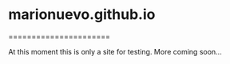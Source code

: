 # marionuevo.github.io
======================

At this moment this is only a site for testing.
More coming soon...
